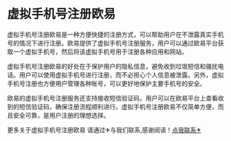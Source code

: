 # 虚拟手机号注册欧易

虚拟手机号注册欧易是一种方便快捷的注册方式，可以帮助用户在不泄露真实手机号的情况下进行注册。欧易提供了虚拟手机号注册服务，用户可以通过欧易平台获取一个虚拟手机号，然后将该虚拟手机号用于注册各种应用和网站。

虚拟手机号注册欧易的好处在于保护用户的隐私信息，避免收到垃圾短信和骚扰电话。用户可以使用虚拟手机号进行注册，而不必担心个人信息被泄露。另外，虚拟手机号注册也方便用户管理各种账号，可以更好地保护主要手机号的安全。

欧易的虚拟手机号注册服务还支持接收短信验证码，用户可以在欧易平台上查看收到的短信验证码，确保注册流程顺利进行。虚拟手机号注册欧易不仅简单方便，而且安全可靠，是用户注册的理想选择。

更多关于虚拟手机号注册欧易 请通过✈与我们联系,感谢阅读！[点我联系✈](https://s.G208.com)